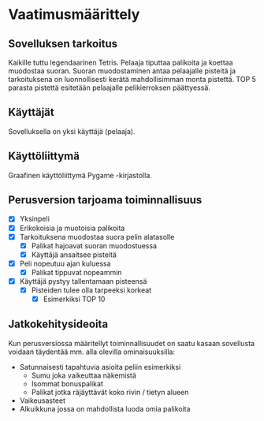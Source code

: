 # Vaatimusmäärittely

## Sovelluksen tarkoitus

Kaikille tuttu legendaarinen Tetris. Pelaaja tiputtaa palikoita ja koettaa muodostaa suoran. Suoran muodostaminen antaa pelaajalle pisteitä ja tarkoituksena
on luonnollisesti kerätä mahdollisimman monta pistettä. TOP 5 parasta pistettä esitetään pelaajalle pelikierroksen päättyessä.

## Käyttäjät

Sovelluksella on yksi käyttäjä (pelaaja).

## Käyttöliittymä

Graafinen käyttöliittymä Pygame -kirjastolla.

## Perusversion tarjoama toiminnallisuus

- [x] Yksinpeli
- [x] Erikokoisia ja muotoisia palikoita
- [x] Tarkoituksena muodostaa suora pelin alatasolle
  - [x] Palikat hajoavat suoran muodostuessa
  - [x] Käyttäjä ansaitsee pisteitä
- [x] Peli nopeutuu ajan kuluessa
  - [x] Palikat tippuvat nopeammin
- [x] Käyttäjä pystyy tallentamaan pisteensä
  - [x] Pisteiden tulee olla tarpeeksi korkeat
    - [x] Esimerkiksi TOP 10

## Jatkokehitysideoita

Kun perusversiossa määritellyt toiminnallisuudet on saatu kasaan sovellusta voidaan täydentää mm. alla olevilla ominaisuuksilla:

- Satunnaisesti tapahtuvia asioita peliin esimerkiksi
  - Sumu joka vaikeuttaa näkemistä
  - Isommat bonuspalikat
  - Palikat jotka räjäyttävät koko rivin / tietyn alueen
- Vaikeusasteet
- Alkuikkuna jossa on mahdollista luoda omia palikoita
